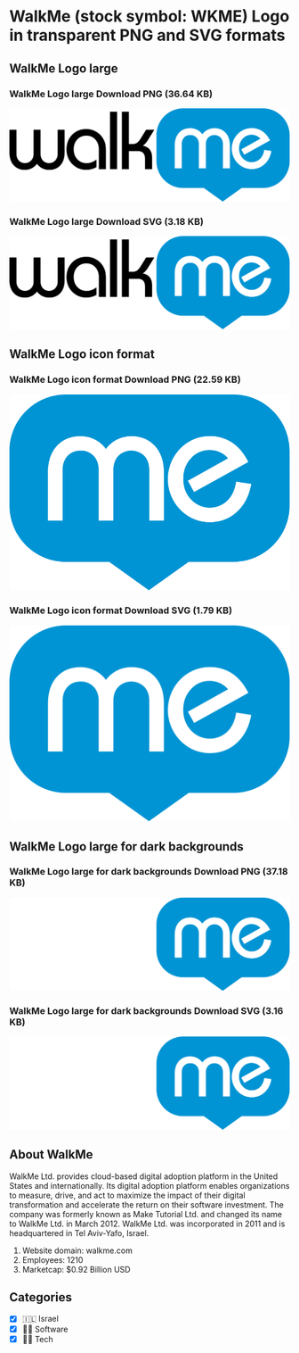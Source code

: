 # WalkMe (stock symbol: WKME) Logo in transparent PNG and SVG formats

## WalkMe Logo large

### WalkMe Logo large Download PNG (36.64 KB)

![WalkMe Logo large Download PNG (36.64 KB)](/img/orig/WKME_BIG-233cdcc9.png)

### WalkMe Logo large Download SVG (3.18 KB)

![WalkMe Logo large Download SVG (3.18 KB)](/img/orig/WKME_BIG-0a6af69b.svg)

## WalkMe Logo icon format

### WalkMe Logo icon format Download PNG (22.59 KB)

![WalkMe Logo icon format Download PNG (22.59 KB)](/img/orig/WKME-54ede393.png)

### WalkMe Logo icon format Download SVG (1.79 KB)

![WalkMe Logo icon format Download SVG (1.79 KB)](/img/orig/WKME-952bcc3a.svg)

## WalkMe Logo large for dark backgrounds

### WalkMe Logo large for dark backgrounds Download PNG (37.18 KB)

![WalkMe Logo large for dark backgrounds Download PNG (37.18 KB)](/img/orig/WKME_BIG.D-a7372e3e.png)

### WalkMe Logo large for dark backgrounds Download SVG (3.16 KB)

![WalkMe Logo large for dark backgrounds Download SVG (3.16 KB)](/img/orig/WKME_BIG.D-be72dde4.svg)

## About WalkMe

WalkMe Ltd. provides cloud-based digital adoption platform in the United States and internationally. Its digital adoption platform enables organizations to measure, drive, and act to maximize the impact of their digital transformation and accelerate the return on their software investment. The company was formerly known as Make Tutorial Ltd. and changed its name to WalkMe Ltd. in March 2012. WalkMe Ltd. was incorporated in 2011 and is headquartered in Tel Aviv-Yafo, Israel.

1. Website domain: walkme.com
2. Employees: 1210
3. Marketcap: $0.92 Billion USD


## Categories
- [x] 🇮🇱 Israel
- [x] 👨‍💻 Software
- [x] 👩‍💻 Tech
